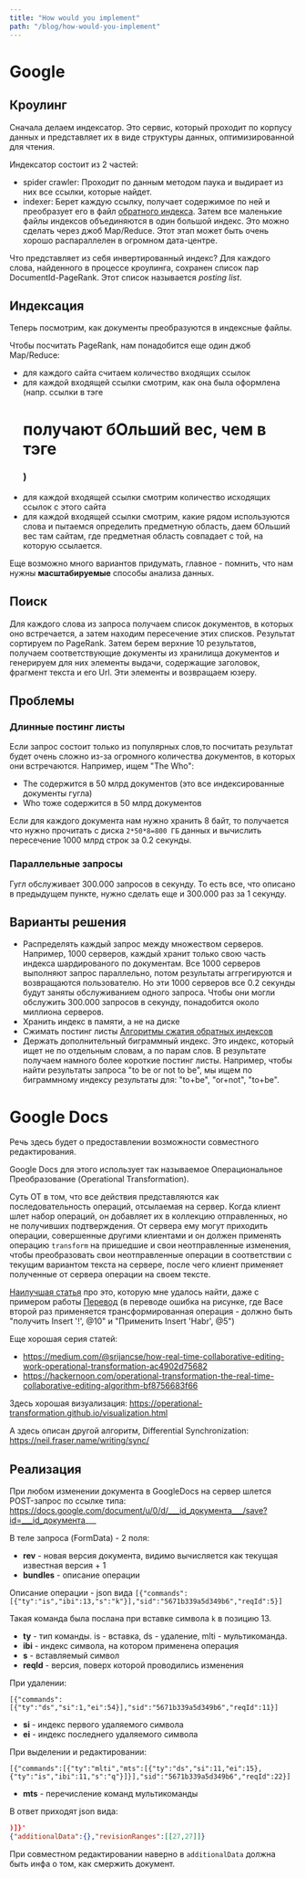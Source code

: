 ```yaml
---
title: "How would you implement"
path: "/blog/how-would-you-implement"
---
```


# Google

## Кроулинг

Сначала делаем индексатор. Это сервис, который проходит по корпусу данных и представляет их в виде структуры данных, оптимизированной для чтения.

Индексатор состоит из 2 частей:

- spider crawler: Проходит по данным методом паука и выдирает из них все ссылки, которые найдет.
- indexer: Берет каждую ссылку, получает содержимое по ней и преобразует его в файл [обратного индекса](https://ru.wikipedia.org/wiki/Инвертированный_индекс). Затем все маленькие файлы индексов объединяются в один большой индекс. Это можно сделать через джоб Map/Reduce. Этот этап может быть очень хорошо распараллелен в огромном дата-центре.

Что представляет из себя инвертированный индекс? Для каждого слова, найденного в процессе кроулинга, сохранен список пар DocumentId-PageRank. Этот список называется *posting list*.

## Индексация

Теперь посмотрим, как документы преобразуются в индексные файлы.

Чтобы посчитать PageRank, нам понадобится еще один джоб Map/Reduce:

- для каждого сайта считаем количество входящих ссылок
- для каждой входящей ссылки смотрим, как она была оформлена (напр. ссылки в тэге <h1> получают бОльший вес, чем в тэге <h3>)
- для каждой входящей ссылки смотрим количество исходящих ссылок с этого сайта
- для каждой входящей ссылки смотрим, какие рядом используются слова и пытаемся определить предметную область, даем бОльший вес там сайтам, где предметная область совпадает с той, на которую ссылается.

Еще возможно много вариантов придумать, главное - помнить, что нам нужны **масштабируемые** способы анализа данных.

## Поиск

Для каждого слова из запроса получаем список документов, в которых оно встречается, а затем находим пересечение этих списков. Результат сортируем по PageRank. Затем берем верхние 10 результатов, получаем соответствующие документы из хранилища документов и генерируем для них элементы выдачи, содержащие заголовок, фрагмент текста и его Url. Эти элементы и возвращаем юзеру.

## Проблемы

### Длинные постинг листы

Если запрос состоит только из популярных слов,то посчитать результат будет очень сложно из-за огромного количества документов, в которых они встречаются. Например, ищем "The Who":

- The содержится в 50 млрд документов (это все индексированные документы гугла)
- Who тоже содержится в 50 млрд документов

Если для каждого документа нам нужно хранить 8 байт, то получается что нужно прочитать с диска `2*50*8=800 ГБ` данных и вычислить пересечение 1000 млрд строк за 0.2 секунды.

### Параллельные запросы

Гугл обслуживает 300.000 запросов в секунду. То есть все, что описано в предыдущем пункте, нужно сделать еще и 300.000 раз за 1 секунду.

## Варианты решения

- Распределять каждый запрос между множеством серверов. Например, 1000 серверов, каждый хранит только свою часть индекса шардированого по документам. Все 1000 серверов выполняют запрос параллельно, потом результаты аггрегируются и возвращаются пользователю. Но эти 1000 серверов все 0.2 секунды будут заняты обслуживанием одного запроса. Чтобы они могли обслужить 300.000 запросов в секунду, понадобится около миллиона серверов.
- Хранить индекс в памяти, а не на диске
- Сжимать постинг листы [Алгоритмы сжатия обратных индексов](https://www.quora.com/Information-Retrieval-What-are-the-most-efficient-ways-to-compress-an-inverted-index/answer/Wolf-Garbe)
- Держать дополнительный биграммный индекс. Это индекс, который ищет не по отдельным словам, а по парам слов. В результате получаем намного более короткие постинг листы. Например, чтобы найти результаты запроса "to be or not to be", мы ищем по биграммному индексу результаты для: "to+be", "or+not", "to+be".

# Google Docs

Речь здесь будет о предоставлении возможности совместного редактирования.

Google Docs для этого использует так называемое Операциональное Преобразование (Operational Transformation). 

Суть OT в том, что все действия представляются как последовательность операций, отсылаемая на сервер. Когда клиент шлет набор операций, он добавляет их в коллекцию отправленных, но не получивших подтверждения. От сервера ему могут приходить операции, совершенные другими клиентами и он должен применять операцию `transform` на пришедшие и свои неотправленные изменения, чтобы преобразовать свои неотправленные операции в соответствии с текущим вариантом текста на сервере, после чего клиент применяет полученные от сервера операции на своем тексте.

[Наилучшая статья](https://medium.com/coinmonks/operational-transformations-as-an-algorithm-for-automatic-conflict-resolution-3bf8920ea447) про это, которую мне удалось найти, даже с примером работы [Перевод](https://habr.com/ru/post/416961/) (в переводе ошибка на рисунке, где Васе второй раз применяется трансформированная операция - должно быть "получить Insert '!', @10" и  "Применить Insert 'Habr', @5")

Еще хорошая серия статей:

- https://medium.com/@srijancse/how-real-time-collaborative-editing-work-operational-transformation-ac4902d75682
- https://hackernoon.com/operational-transformation-the-real-time-collaborative-editing-algorithm-bf8756683f66

Здесь хорошая визуализация: https://operational-transformation.github.io/visualization.html

А здесь описан другой алгоритм, Differential Synchronization: https://neil.fraser.name/writing/sync/

## Реализация

При любом изменении документа в GoogleDocs на сервер шлется POST-запрос по ссылке типа: https://docs.google.com/document/u/0/d/___id_документа___/save?id=___id_документа___ 

В теле запроса (FormData) - 2 поля:

- **rev** - новая версия документа, видимо вычисляется как текущая известная версия + 1
- **bundles** - описание операции

Описание операции - json вида `[{"commands":[{"ty":"is","ibi":13,"s":"k"}],"sid":"5671b339a5d349b6","reqId":5}]`

Такая команда была послана при вставке символа `k` в позицию 13.

- **ty** - тип команды. is - вставка, ds - удаление, mlti - мультикоманда.
- **ibi** - индекс символа, на котором применена операция
- **s** - вставляемый символ
- **reqId** - версия, поверх которой проводились изменения

При удалении:

`[{"commands":[{"ty":"ds","si":1,"ei":54}],"sid":"5671b339a5d349b6","reqId":11}]`

- **si** - индекс первого удаляемого символа
- **ei** - индекс последнего удаляемого символа

При выделении и редактировании:

`[{"commands":[{"ty":"mlti","mts":[{"ty":"ds","si":11,"ei":15},{"ty":"is","ibi":11,"s":"q"}]}],"sid":"5671b339a5d349b6","reqId":22}]`

- **mts** - перечисление команд мультикоманды

В ответ приходят json вида:

```json
)]}'
{"additionalData":{},"revisionRanges":[[27,27]]}
```

При совместном редактировании наверно в `additionalData` должна быть инфа о том, как смержить документ.